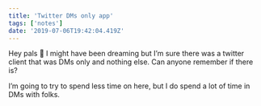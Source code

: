 ```yaml
---
title: 'Twitter DMs only app'
tags: ['notes'] 
date: '2019-07-06T19:42:04.419Z'
---
```

‪Hey pals 👋‬  ‪I might have been dreaming but I’m sure there was a twitter client that was DMs only and nothing else. Can anyone remember if there is?‬

I’m going to try to spend less time on here, but I do spend a lot of time in DMs with folks. ‬